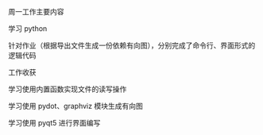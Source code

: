 周一工作主要内容

学习 python

针对作业（根据导出文件生成一份依赖有向图），分别完成了命令行、界面形式的逻辑代码

工作收获

学习使用内置函数实现文件的读写操作

学习使用 pydot、graphviz 模块生成有向图

学习使用 pyqt5 进行界面编写